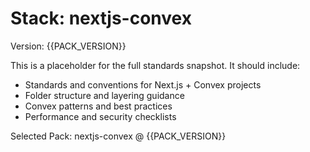 # Stack: nextjs-convex

Version: {{PACK_VERSION}}

This is a placeholder for the full standards snapshot. It should include:
- Standards and conventions for Next.js + Convex projects
- Folder structure and layering guidance
- Convex patterns and best practices
- Performance and security checklists

Selected Pack: nextjs-convex @ {{PACK_VERSION}}

